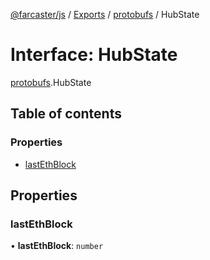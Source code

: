 [@farcaster/js](../README.md) / [Exports](../modules.md) / [protobufs](../modules/protobufs.md) / HubState

# Interface: HubState

[protobufs](../modules/protobufs.md).HubState

## Table of contents

### Properties

- [lastEthBlock](protobufs.HubState.md#lastethblock)

## Properties

### lastEthBlock

• **lastEthBlock**: `number`
